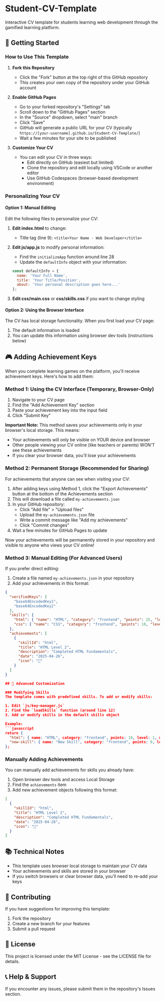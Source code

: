 # Student-CV-Template

Interactive CV template for students learning web development through the gamified learning platform.

## 🚀 Getting Started

### How to Use This Template

1. **Fork this Repository**
   - Click the "Fork" button at the top right of this GitHub repository
   - This creates your own copy of the repository under your GitHub account

2. **Enable GitHub Pages**
   - Go to your forked repository's "Settings" tab
   - Scroll down to the "GitHub Pages" section
   - In the "Source" dropdown, select "main" branch
   - Click "Save"
   - GitHub will generate a public URL for your CV (typically `https://[your-username].github.io/Student-CV-Template/`)
   - Wait a few minutes for your site to be published

3. **Customize Your CV**
   - You can edit your CV in three ways:
     - Edit directly on GitHub (easiest but limited)
     - Clone the repository and edit locally using VSCode or another editor
     - Use GitHub Codespaces (browser-based development environment)

### Personalizing Your CV

#### Option 1: Manual Editing
Edit the following files to personalize your CV:

1. **Edit index.html** to change:
   - Title tag (line 9): `<title>Your Name - Web Developer</title>`

2. **Edit js/app.js** to modify personal information:
   - Find the `initializeApp` function around line 28
   - Update the `defaultInfo` object with your information:
   ```javascript
   const defaultInfo = {
     name: 'Your Full Name',
     title: 'Your Title/Position',
     about: 'Your personal description goes here...'
   };
   ```

3. **Edit css/main.css** or **css/skills.css** if you want to change styling

#### Option 2: Using the Browser Interface
The CV has local storage functionality. When you first load your CV page:

1. The default information is loaded
2. You can update this information using browser dev tools (instructions below)

## 🎮 Adding Achievement Keys

When you complete learning games on the platform, you'll receive achievement keys. Here's how to add them:

### Method 1: Using the CV Interface (Temporary, Browser-Only)
1. Navigate to your CV page
2. Find the "Add Achievement Key" section
3. Paste your achievement key into the input field
4. Click "Submit Key"

**Important Note:** This method saves your achievements only in your browser's local storage. This means:
- Your achievements will only be visible on YOUR device and browser
- Other people viewing your CV online (like teachers or parents) WON'T see these achievements
- If you clear your browser data, you'll lose your achievements

### Method 2: Permanent Storage (Recommended for Sharing)
For achievements that anyone can see when visiting your CV:

1. After adding keys using Method 1, click the "Export Achievements" button at the bottom of the Achievements section
2. This will download a file called `my-achievements.json`
3. In your GitHub repository:
   - Click "Add file" > "Upload files"
   - Upload the `my-achievements.json` file
   - Write a commit message like "Add my achievements"
   - Click "Commit changes"
4. Wait a few minutes for GitHub Pages to update

Now your achievements will be permanently stored in your repository and visible to anyone who views your CV online!

### Method 3: Manual Editing (For Advanced Users)
If you prefer direct editing:

1. Create a file named `my-achievements.json` in your repository
2. Add your achievements in this format:
```json
{
  "verifiedKeys": [
    "base64EncodedKey1",
    "base64EncodedKey2"
  ],
  "skills": {
    "html": { "name": "HTML", "category": "frontend", "points": 25, "level": 2, "maxPoints": 100 },
    "css": { "name": "CSS", "category": "frontend", "points": 10, "level": 1, "maxPoints": 100 }
  },
  "achievements": [
    {
      "skillId": "html",
      "title": "HTML Level 2",
      "description": "Completed HTML Fundamentals",
      "date": "2025-04-26",
      "icon": "📄"
    }
  ]
}

## 🔧 Advanced Customization

### Modifying Skills
The template comes with predefined skills. To add or modify skills:

1. Edit `js/key-manager.js`
2. Find the `loadSkills` function (around line 12)
3. Add or modify skills in the default skills object

Example:
```javascript
return {
  "html": { name: "HTML", category: "frontend", points: 10, level: 1, maxPoints: 100 },
  "new-skill": { name: "New Skill", category: "frontend", points: 0, level: 0, maxPoints: 100 }
};
```

### Manually Adding Achievements
You can manually add achievements for skills you already have:

1. Open browser dev tools and access Local Storage
2. Find the `achievements` item
3. Add new achievement objects following this format:
```json
[
  {
    "skillId": "html",
    "title": "HTML Level 2",
    "description": "Completed HTML Fundamentals",
    "date": "2025-04-26",
    "icon": "📄"
  }
]
```

## 📚 Technical Notes

- This template uses browser local storage to maintain your CV data
- Your achievements and skills are stored in your browser
- If you switch browsers or clear browser data, you'll need to re-add your keys

## 🤝 Contributing

If you have suggestions for improving this template:

1. Fork the repository
2. Create a new branch for your features
3. Submit a pull request

## 📝 License

This project is licensed under the MIT License - see the LICENSE file for details.

## 📞 Help & Support

If you encounter any issues, please submit them in the repository's Issues section.